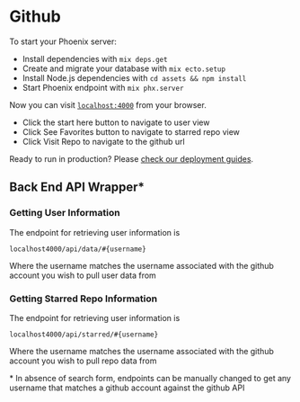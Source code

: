 # Github

To start your Phoenix server:

  * Install dependencies with `mix deps.get`
  * Create and migrate your database with `mix ecto.setup`
  * Install Node.js dependencies with `cd assets && npm install`
  * Start Phoenix endpoint with `mix phx.server`

Now you can visit [`localhost:4000`](http://localhost:4000) from your browser.

  * Click the start here button to navigate to user view
  * Click See Favorites button to navigate to starred repo view
  * Click Visit Repo to navigate to the github url

Ready to run in production? Please [check our deployment guides](https://hexdocs.pm/phoenix/deployment.html).

## Back End API Wrapper*

### Getting User Information

The endpoint for retrieving user information is 

`localhost4000/api/data/#{username}`

Where the username matches the username associated with the github account you wish to pull user data from

### Getting Starred Repo Information

The endpoint for retrieving user information is 

`localhost4000/api/starred/#{username}`

Where the username matches the username associated with the github account you wish to pull repo data from



\* In absence of search form, endpoints can be manually changed to get any username that matches a github account against the github API